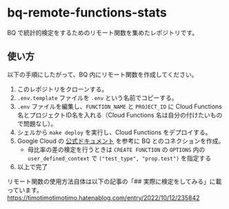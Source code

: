 # bq-remote-functions-stats
BQ で統計的検定をするためのリモート関数を集めたレポジトリです。

## 使い方
以下の手順にしたがって、BQ 内にリモート関数を作成してください。
1. このレポジトリをクローンする。
2. `.env.template` ファイルを `.env` という名前でコピーする。
3. `.env` ファイルを編集し、`FUNCTION_NAME` と `PROJECT_ID` に Cloud Functions 名とプロジェクトID名を入れる（Cloud Functions 名は自分の付けたいもので問題なし）。
4. シェルから `make deploy` を実行し、Cloud Functions をデプロイする。 
5. Google Cloud の [公式ドキュメント](https://cloud.google.com/bigquery/docs/reference/standard-sql/remote-functions) を参考に BQ とのコネクションを作成。
   - 母比率の差の検定を行うときは `CREATE FUNCTION` の `OPTIONS` 内の `user_defined_context` で `("test_type", "prop.test")` を指定する
6. 以上で完了

リモート関数の使用方法自体は以下の記事の「## 実際に検定をしてみる」に載っています。
https://timotimotimotimo.hatenablog.com/entry/2022/10/12/235842
